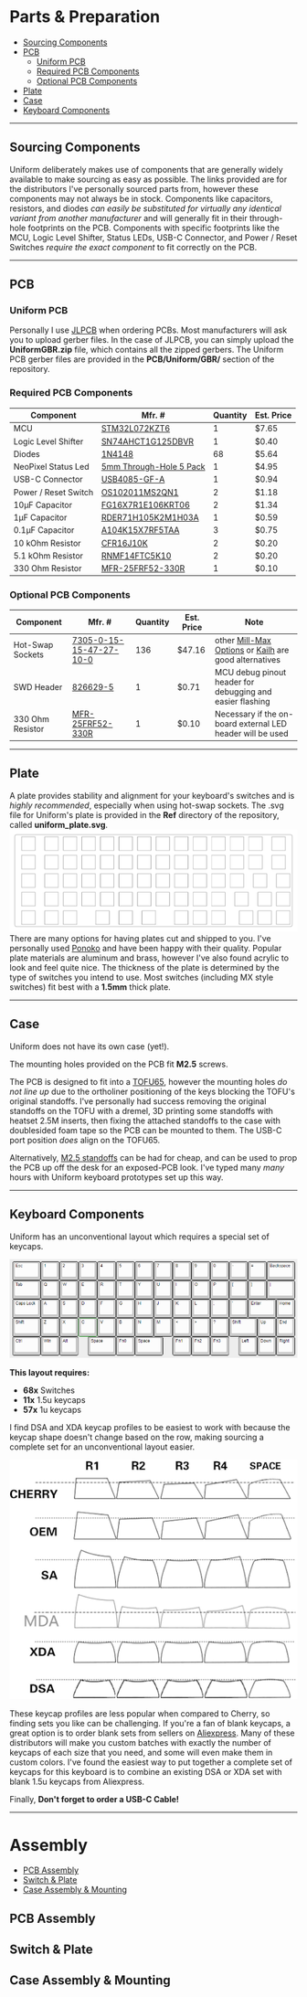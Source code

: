 # Parts & Preparation
- [Sourcing Components](#sourcing-components)
- [PCB](#pcb)
  - [Uniform PCB](#uniform-pcb)
  - [Required PCB Components](#required-pcb-components)
  - [Optional PCB Components](#optional-pcb-components)
- [Plate](#plate)
- [Case](#case)
- [Keyboard Components](#keyboard-components)
---
## Sourcing Components
Uniform deliberately makes use of components that are generally widely available to make sourcing as easy as possible. The links provided are for the distributors I've personally sourced parts from, however these components may not always be in stock. Components like capacitors, resistors, and diodes *can easily be substituted for virtually any identical variant from another manufacturer* and will generally fit in their through-hole footprints on the PCB. Components with specific footprints like the MCU, Logic Level Shifter, Status LEDs, USB-C Connector, and Power / Reset Switches *require the exact component* to fit correctly on the PCB.

---
## PCB
### Uniform PCB
Personally I use [JLPCB](https://jlcpcb.com/) when ordering PCBs. Most manufacturers will ask you to upload gerber files. In the case of JLPCB, you can simply upload the **UniformGBR.zip** file, which contains all the zipped gerbers. The Uniform PCB gerber files are provided in the **PCB/Uniform/GBR/** section of the repository.
### Required PCB Components
| Component | Mfr. # | Quantity | Est. Price |
|-|-|-|-|
|MCU|[STM32L072KZT6](https://www.mouser.com/ProductDetail/STMicroelectronics/STM32L072KZT6?qs=mwoc%252BQmZlGJ4eN3sEity4A%3D%3D)|1|$7.65|
|Logic Level Shifter|[SN74AHCT1G125DBVR](https://www.mouser.com/ProductDetail/595-SNAHCT1G125DBVR)|1|$0.40|
|Diodes|[1N4148](https://www.mouser.com/ProductDetail/512-1N4148)|68|$5.64|
|NeoPixel Status Led|[5mm Through-Hole 5 Pack](https://www.mouser.com/ProductDetail/YAGEO/MFR-25FRF52-330R?qs=oAGoVhmvjhxv5KjCXy24Qg%3D%3D)|1|$4.95|
|USB-C Connector|[USB4085-GF-A](https://www.digikey.com/en/products/detail/gct/USB4085-GF-A/9859662)|1|$0.94|
|Power / Reset Switch|[OS102011MS2QN1](https://www.digikey.com/en/products/detail/c-k/OS102011MS2QN1/411602)|2|$1.18|
|10µF Capacitor|[FG16X7R1E106KRT06](https://www.digikey.com/en/products/detail/tdk-corporation/FG16X7R1E106KRT06/5802770)|2|$1.34|
|1µF Capacitor|[RDER71H105K2M1H03A](https://www.digikey.com/en/products/detail/murata-electronics/RDER71H105K2M1H03A/4771301)|1|$0.59|
|0.1µF Capacitor|[A104K15X7RF5TAA](https://www.digikey.com/en/products/detail/vishay-beyschlag-draloric-bc-components/A104K15X7RF5TAA/146011)|3|$0.75|
|10 kOhm Resistor|[CFR16J10K](https://www.digikey.com/en/products/detail/te-connectivity-passive-product/CFR16J10K/3317912)|2|$0.20|
|5.1 kOhm Resistor|[RNMF14FTC5K10](https://www.digikey.com/en/products/detail/stackpole-electronics-inc/RNMF14FTC5K10/2617363)|2|$0.20|
|330 Ohm Resistor|[MFR-25FRF52-330R](https://www.mouser.com/ProductDetail/YAGEO/MFR-25FRF52-330R?qs=oAGoVhmvjhxv5KjCXy24Qg%3D%3D)|1|$0.10|

### Optional PCB Components
| Component | Mfr. # | Quantity | Est. Price | Note |
|-|-|-|-|-|
|Hot-Swap Sockets|[7305-0-15-15-47-27-10-0](https://www.digikey.com/en/products/detail/mill-max-manufacturing-corp/7305-0-15-15-47-27-10-0/1765737)|136|$47.16| other [Mill-Max Options](https://divinikey.com/products/mill-max-hotswap-sockets) or [Kailh](https://divinikey.com/products/kailh-hot-swap-sockets) are good alternatives |
|SWD Header|[826629-5](https://www.digikey.com/en/products/detail/te-connectivity-amp-connectors/826629-5/2276109)|1|$0.71|MCU debug pinout header for debugging and easier flashing|
|330 Ohm Resistor|[MFR-25FRF52-330R](https://www.mouser.com/ProductDetail/YAGEO/MFR-25FRF52-330R?qs=oAGoVhmvjhxv5KjCXy24Qg%3D%3D)|1|$0.10|Necessary if the on-board external LED header will be used|

---
## Plate
A plate provides stability and alignment for your keyboard's switches and is *highly recommended*, especially when using hot-swap sockets. The .svg file for Uniform's plate is provided in the **Ref** directory of the repository, called **uniform_plate.svg**. 
![Uniform Plate](uniform_plate.svg)
There are many options for having plates cut and shipped to you. I've personally used [Ponoko](https://www.ponoko.com/) and have been happy with their quality. Popular plate materials are aluminum and brass, however I've also found acrylic to look and feel quite nice. The thickness of the plate is determined by the type of switches you intend to use. Most switches (including MX style switches) fit best with a **1.5mm** thick plate.

---
## Case
Uniform does not have its own case (yet!). 

The mounting holes provided on the PCB fit **M2.5** screws.

The PCB is designed to fit into a [TOFU65](https://kbdfans.com/collections/tofu65), however the mounting holes *do not line up* due to the ortholiner positioning of the keys blocking the TOFU's original standoffs. I've personally had success removing the original standoffs on the TOFU with a dremel, 3D printing some standoffs with heatset 2.5M inserts, then fixing the attached standoffs to the case with doublesided foam tape so the PCB can be mounted to them. The USB-C port position *does* align on the TOFU65.

Alternatively, [M2.5 standoffs](https://www.amazon.com/gp/product/B01L06CUJG/ref=ppx_yo_dt_b_search_asin_title?ie=UTF8&psc=1) can be had for cheap, and can be used to prop the PCB up off the desk for an exposed-PCB look. I've typed many *many* hours with Uniform keyboard prototypes set up this way.

---
## Keyboard Components
Uniform has an unconventional layout which requires a special set of keycaps. 

![Uniform Layout](keyboard-layout.PNG)

**This layout requires:**
- **68x** Switches
- **11x** 1.5u keycaps
- **57x** 1u keycaps

I find DSA and XDA keycap profiles to be easiest to work with because the keycap shape doesn't change based on the row, making sourcing a complete set for an unconventional layout easier.

![Keycap Profiles](keycap-profiles.png)

These keycap profiles are less popular when compared to Cherry, so finding sets you like can be challenging. If you're a fan of blank keycaps, a great option is to order blank sets from sellers on [Aliexpress](https://www.aliexpress.com/). Many of these distributors will make you custom batches with exactly the number of keycaps of each size that you need, and some will even make them in custom colors. I've found the easiest way to put together a complete set of keycaps for this keyboard is to combine an existing DSA or XDA set with blank 1.5u keycaps from Aliexpress.

Finally, **Don't forget to order a USB-C Cable!**

---

# Assembly
- [PCB Assembly](#pcb-assembly)
- [Switch & Plate](#switch-&-plate )
- [Case Assembly & Mounting](#case-assembly-&-mounting)
## PCB Assembly
## Switch & Plate
## Case Assembly & Mounting

